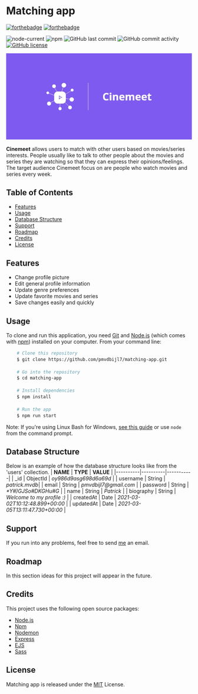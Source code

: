 # Matching app

[![forthebadge](https://forthebadge.com/images/badges/built-with-love.svg)](https://forthebadge.com)
[![forthebadge](https://forthebadge.com/images/badges/check-it-out.svg)](https://forthebadge.com)

![node-current](https://img.shields.io/node/v/npm)
![npm](https://img.shields.io/npm/v/npm)
![GitHub last commit](https://img.shields.io/github/last-commit/pmvdbijl7/matching-app)
![GitHub commit activity](https://img.shields.io/github/commit-activity/m/pmvdbijl7/matching-app)
[![GitHub license](https://img.shields.io/github/license/pmvdbijl7/matching-app)](https://github.com/pmvdbijl7/matching-app/blob/main/LICENSE)

<img src="./public/media/images/cinemeet_banner.jpg" alt="Cinemeet Logo" />

**Cinemeet** allows users to match with other users based on movies/series interests. People usually like to talk to other people about the movies and series they are watching so that they can express their opinions/feelings. The target audience Cinemeet focus on are people who watch movies and series every week.

## Table of Contents

-   [Features](#features)
-   [Usage](#usage)
-   [Database Structure](#database-structure)
-   [Support](#support)
-   [Roadmap](#roadmap)
-   [Credits](#credits)
-   [License](#license)

## Features

-   Change profile picture
-   Edit general profile information
-   Update genre preferences
-   Update favorite movies and series
-   Save changes easily and quickly

## Usage

To clone and run this application, you need [Git](https://git-scm.com/) and [Node.js](https://nodejs.org/en/) (which comes with [npm](https://www.npmjs.com/)) installed on your computer. From your command line:

```bash
    # Clone this repository
    $ git clone https://github.com/pmvdbijl7/matching-app.git

    # Go into the repository
    $ cd matching-app

    # Install dependencies
    $ npm install

    # Run the app
    $ npm run start
```

Note: If you're using Linux Bash for Windows, [see this guide](https://www.howtogeek.com/261575/how-to-run-graphical-linux-desktop-applications-from-windows-10s-bash-shell/) or use `node` from the command prompt.

## Database Structure

Below is an example of how the database structure looks like from the 'users' collection.
| **NAME** | **TYPE** | **VALUE** |
|----------|----------|-----------|
| _id | ObjectId | *oy986d9asg698d6a69d* |
| username | String | *patrick.mvdb*|
| email | String | _pmvdbijl7@gmail.com_ |
| password | String | _\*Y#)GJSo#DKGHu#G_ |
| name | String | _Patrick_ |
| biography | String | _Welcome to my profile :)_ |
| createdAt | Date | _2021-03-02T10:12:48.899+00:00_ |
| updatedAt | Date | _2021-03-05T13:11:47.730+00:00_ |

## Support

If you run into any problems, feel free to send [me](mailto:pmvdbijl7@gmail.com) an email.

## Roadmap

In this section ideas for this project will appear in the future.

## Credits

This project uses the following open source packages:

-   [Node.js](https://nodejs.org/en/)
-   [Npm](https://www.npmjs.com/)
-   [Nodemon](https://nodemon.io/)
-   [Express](http://expressjs.com/)
-   [EJS](https://ejs.co/)
-   [Sass](https://sass-lang.com/)

## License

Matching app is released under the [MIT](https://github.com/pmvdbijl7/matching-app/blob/main/LICENSE) License.
